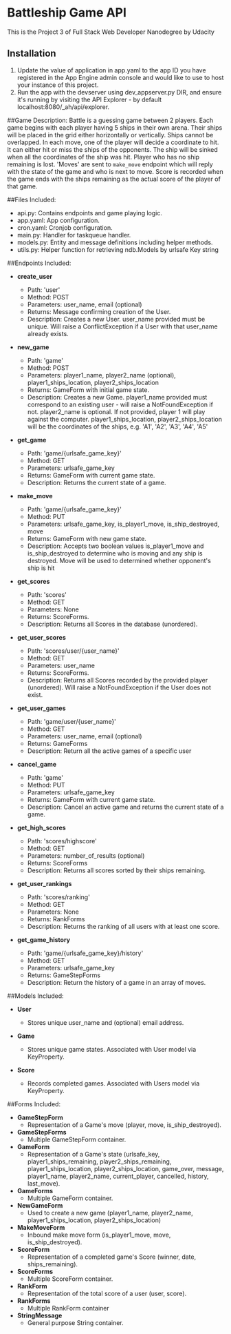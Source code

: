 # Battleship Game API
This is the Project 3 of Full Stack Web Developer Nanodegree by Udacity
 
## Installation
1.  Update the value of application in app.yaml to the app ID you have registered
 in the App Engine admin console and would like to use to host your instance of this project.
1.  Run the app with the devserver using dev_appserver.py DIR, and ensure it's
 running by visiting the API Explorer - by default localhost:8080/_ah/api/explorer.

##Game Description:
Battle is a guessing game between 2 players. Each game begins with each player having 5 ships in their own arena. Their ships will be placed in the grid either horizontally or vertically. Ships cannot be overlapped. In each move, one of the player will decide a coordinate to hit. It can either hit or miss the ships of the opponents. The ship will be sinked when all the coordinates of the ship was hit. Player who has no ship remaining is lost.
'Moves' are sent to `make_move` endpoint which will reply with the state of the game and who is next to move.
Score is recorded when the game ends with the ships remaining as the actual score of the player of that game.

##Files Included:
 - api.py: Contains endpoints and game playing logic.
 - app.yaml: App configuration.
 - cron.yaml: Cronjob configuration.
 - main.py: Handler for taskqueue handler.
 - models.py: Entity and message definitions including helper methods.
 - utils.py: Helper function for retrieving ndb.Models by urlsafe Key string

##Endpoints Included:
 - **create_user**
    - Path: 'user'
    - Method: POST
    - Parameters: user_name, email (optional)
    - Returns: Message confirming creation of the User.
    - Description: Creates a new User. user_name provided must be unique. Will 
    raise a ConflictException if a User with that user_name already exists.
    
 - **new_game**
    - Path: 'game'
    - Method: POST
    - Parameters: player1_name, player2_name (optional), player1_ships_location, player2_ships_location
    - Returns: GameForm with initial game state.
    - Description: Creates a new Game. player1_name provided must correspond to an
    existing user - will raise a NotFoundException if not. player2_name is optional. If not provided, player 1 will play against the computer. player1_ships_location, player2_ships_location will be the coordinates of the ships, e.g. 'A1', 'A2', 'A3', 'A4', 'A5'
     
 - **get_game**
    - Path: 'game/{urlsafe_game_key}'
    - Method: GET
    - Parameters: urlsafe_game_key
    - Returns: GameForm with current game state.
    - Description: Returns the current state of a game.
    
 - **make_move**
    - Path: 'game/{urlsafe_game_key}'
    - Method: PUT
    - Parameters: urlsafe_game_key, is_player1_move, is_ship_destroyed, move
    - Returns: GameForm with new game state.
    - Description: Accepts two boolean values is_player1_move and is_ship_destroyed to determine who is moving and any ship is destroyed. Move will be used to determined whether opponent's ship is hit
    
 - **get_scores**
    - Path: 'scores'
    - Method: GET
    - Parameters: None
    - Returns: ScoreForms.
    - Description: Returns all Scores in the database (unordered).
    
 - **get_user_scores**
    - Path: 'scores/user/{user_name}'
    - Method: GET
    - Parameters: user_name
    - Returns: ScoreForms. 
    - Description: Returns all Scores recorded by the provided player (unordered).
    Will raise a NotFoundException if the User does not exist.
    
 - **get_user_games**
    - Path: 'game/user/{user_name}'
    - Method: GET
    - Parameters: user_name, email (optional)
    - Returns: GameForms
    - Description: Return all the active games of a specific user

 - **cancel_game**
    - Path: 'game'
    - Method: PUT
    - Parameters: urlsafe_game_key
    - Returns: GameForm with current game state.
    - Description: Cancel an active game and returns the current state of a game.

 - **get_high_scores**
    - Path: 'scores/highscore'
    - Method: GET
    - Parameters: number_of_results (optional)
    - Returns: ScoreForms
    - Description: Returns all scores sorted by their ships remaining.

 - **get_user_rankings**
    - Path: 'scores/ranking'
    - Method: GET
    - Parameters: None
    - Returns: RankForms
    - Description: Returns the ranking of all users with at least one score.

 - **get_game_history**
    - Path: 'game/{urlsafe_game_key}/history'
    - Method: GET
    - Parameters: urlsafe_game_key
    - Returns: GameStepForms
    - Description: Return the history of a game in an array of moves.

##Models Included:
 - **User**
    - Stores unique user_name and (optional) email address.
    
 - **Game**
    - Stores unique game states. Associated with User model via KeyProperty.
    
 - **Score**
    - Records completed games. Associated with Users model via KeyProperty.
    
##Forms Included:
 - **GameStepForm**
    - Representation of a Game's move (player, move, is_ship_destroyed).
 - **GameStepForms**
    - Multiple GameStepForm container.
 - **GameForm**
    - Representation of a Game's state (urlsafe_key, player1_ships_remaining, player2_ships_remaining, player1_ships_location, player2_ships_location, game_over, message, player1_name, player2_name, current_player, cancelled, history, last_move).
 - **GameForms**
    - Multiple GameForm container.
 - **NewGameForm**
    - Used to create a new game (player1_name, player2_name, player1_ships_location, player2_ships_location)
 - **MakeMoveForm**
    - Inbound make move form (is_player1_move, move, is_ship_destroyed).
 - **ScoreForm**
    - Representation of a completed game's Score (winner, date, ships_remaining).
 - **ScoreForms**
    - Multiple ScoreForm container.
 - **RankForm**
    - Representation of the total score of a user (user, score).
 - **RankForms**
    - Multiple RankForm container
 - **StringMessage**
    - General purpose String container.
